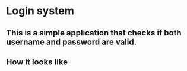 <h1>Login system</h1>
<h2>This is a simple application that checks if both username and password are valid.</h2>
<h2>How it looks like</h2>